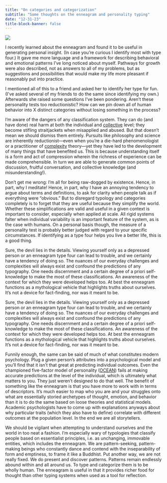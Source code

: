 ```yaml
---
title: "On categories and categorization"
subtitle: "Some thoughts on the enneagram and personality typing"
date: "12-31-23"
title-block-banner: false
---
```


![](https://substackcdn.com/image/fetch/f_auto,q_auto:good,fl_progressive:steep/https%3A%2F%2Fsubstack-post-media.s3.amazonaws.com%2Fpublic%2Fimages%2F23fe13b6-1a22-484c-ac83-85c06c6e58b6_4028x2496.jpeg)

I recently learned about the enneagram and found it to be useful in generating personal insight. (In case you’re curious I identify most with type four.) It gave me more language and a framework for describing behavioral and emotional patterns I’ve long noticed about myself. Pathways for growth were also described, not as answers to all of my problems, but as suggestions and possibilities that would make my life more pleasant if reasonably put into practice.

I mentioned all of this to a friend and asked her to identify her type for fun. (I’ve asked several of my friends to do the same since identifying my own.) Afterwards she raised some questions I’ve been pondering. Aren’t these personality tests too reductionistic? How can we pin down all of human behavior into X distinct categories without losing something in the process?

I’m aware of the dangers of any classification system. They can do (and have done) real harm at both the individual and [collective](https://www.goodreads.com/en/book/show/57693494) level; they become stifling straitjackets when misapplied and abused. But that doesn’t mean we should dismiss them entirely. Pursuits like philosophy and science are inherently reductionist—even when you’re a die-hard phenomenologist or a practitioner of [complexity](https://www.wikiwand.com/en/Complexity) theory—yet they have led to the development of many things that have benefited us. This is because understanding itself is a form and act of compression wherein the richness of experience can be made comprehensible. In turn we are able to generate common points of discussion, fruitful conversation, and collective knowledge (and misunderstanding!).

Don’t get me wrong: I’m all for being raw-dogged by existence. Hence, in part, why I meditate! Hence, in part, why I have an annoying tendency to argue about terms and definitions, to ask for clarity when people talk as if everything were “obvious.” But to disregard typology and categories completely is to forget that they are useful because they simplify the world. Whether these simplifications are valid and useful in a given context is important to consider, especially when applied at scale. All rigid systems falter when individual variability is an important feature of the system, as is the case with humans. On a personal basis though, the measure of a personality test is probably better judged with regard to your specific circumstances. If identifying as a type four helps you live a better life, this is a good thing.

Sure, the devil lies in the details. Viewing yourself only as a depressed person or an enneagram type four can lead to trouble, and we certainly have a tendency of doing so. The nuances of our everyday challenges and complexities will always exist and confound the predictions of any typography. One needs discernment and a certain degree of a priori self-knowledge to make the most of these classifications. An awareness of the context for which they were developed helps too. At best the enneagram functions as a mythological vehicle that highlights truths about ourselves. It’s not a device for fact-finding, nor was it meant to be.

Sure, the devil lies in the details. Viewing yourself only as a depressed person or an enneagram type four can lead to trouble, and we certainly have a tendency of doing so. The nuances of our everyday challenges and complexities will always exist and confound the predictions of any typography. One needs discernment and a certain degree of a priori self-knowledge to make the most of these classifications. An awareness of the context for which they were developed helps too. At best the enneagram functions as a mythological vehicle that highlights truths about ourselves. It’s not a device for fact-finding, nor was it meant to be.

Funnily enough, the same can be said of much of what constitutes modern psychology. Plug a given person’s attributes into a psychological model and you’ll find that it isn’t that great at predicting individual outcomes. Even the championed five-factor model of personality ([OCEAN](https://www.wikiwand.com/en/Big_Five_personality_traits)) fails at making accurate predictions at the level of the individual, which is ultimately what matters to you. They just weren’t designed to do that well. The benefit of something like the enneagram is that you have more to work with in terms of descriptors. It’s much easier to map who you are and your struggles onto what are essentially storied archetypes of thought, emotion, and behavior than it is to do the same based on loose theories and statistical models. Academic psychologists have to come up with explanations anyways about why particular traits (which they also have to define) correlate with different outcomes at the population level. In the end we are all storytellers.

We should be vigilant when attempting to understand ourselves and the world in too neat a fashion. I’m especially wary of typologies that classify people based on essentialist principles, i.e. as unchanging, immovable entities, which includes the enneagram. We are pattern-seeking, pattern-making beings who constantly dance and contend with the inseparability of form and emptiness, to frame it like a Buddhist. Put another way, we are not really fixed. We do present and discover patterns. Patterns remain endlessly abound within and all around us. To type and categorize them is to be wholly human. The enneagram is useful in that it provides richer food for thought than other typing systems when used as a tool for reflection.